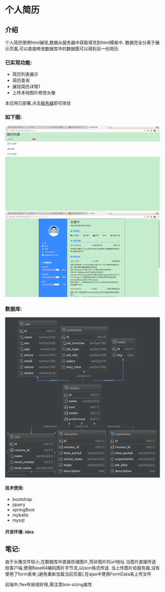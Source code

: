# 个人简历

## 介绍

个人简历使用html展现,数据从服务器中获取填充到html模板中.
数据完全分离于展示页面,可以直接修改数据库中的数据既可以得到另一份简历.

### 已实现功能:
*  简历列表展示
*  简历查询
*  展现简历详情1
*  上传本地图片修改头像

本应用已部署,点击[服务器](http://104.194.75.128:8088/list.html)即可体验

### 如下图:

![list](intro/简历列表.png)
![detail](intro/主页面.png)

### 数据库:
![tables](intro/resume@localhost.png)

#### 技术使用:
* bootstrap
* jquery
* springBoot
* mybatis
* mysql

#### 开发环境:  idea

## 笔记:

由于头像文件较小,在数据库中直接存储图片,而非图片的url地址
当图片直接传送给客户端,使用Base64编码图片字节流,以json格式传送.
当上传图片给服务器,没有使用了form表单,(避免重新加载当前页面),在ajax中使用FormData来上传文件

前端中,flex布局很好用,需注意box-sizing属性
